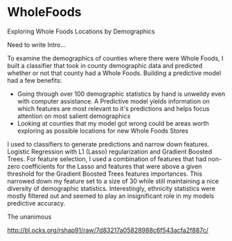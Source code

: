 # WholeFoods
Exploring Whole Foods Locations by Demographics

Need to write Intro...


To examine the demographics of counties where there were Whole Foods, I built a classifier that took in county demographic data and predicted whether or not that county had a Whole Foods. Building a predictive model had a few benefits:
  - Going through over 100 demographic statistics by hand is unweildy even with computer assistance. A Predictive model yields information on which features are most relevant to it's predictions and helps focus attention on most salient demographics
  - Looking at counties that my model got wrong could be areas worth exploring as possible locations for new Whole Foods Stores
 
 
I used to classifiers to generate predictions and narrow down features. Logistic Regression with L1 (Lasso) regularization and Gradient Boosted Trees. For feature selection, I used a combination of features that had non-zero coefficients for the Lasso and features that were above a given threshold for the Gradient Boosted Trees features importances. This narrowed down my feature set to a size of 30 while still maintaining a nice diversity of demographic statistics. Interestingly, ethnicity statistics were mostly filtered out and seemed to play an insignificant role in my models predictive accuracy.

The unanimous 
 




http://bl.ocks.org/rshap91/raw/7d83217a05828988c6f543acfa2f887c/
